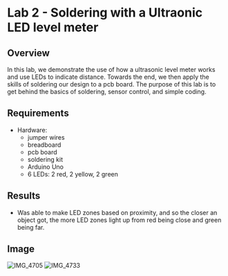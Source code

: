 # Lab 2 - Soldering with a Ultraonic LED level meter

## Overview
In this lab, we demonstrate the use of how a ultrasonic level meter works and use LEDs to indicate distance. 
Towards the end, we then apply the skills of soldering  our design to a pcb board.
The purpose of this lab is to get behind the basics of soldering, sensor control, and simple coding.

## Requirements
- Hardware:
  - jumper wires
  - breadboard
  - pcb board
  - soldering kit
  - Arduino Uno
  - 6 LEDs: 2 red, 2 yellow, 2 green

## Results
- Was able to make LED zones based on proximity, and so the closer an object got, the more LED zones light up from red being close and green being far.
## Image
![IMG_4705](https://github.com/user-attachments/assets/0e6fbdc6-64d3-4101-b5b3-766778136931)
![IMG_4733](https://github.com/user-attachments/assets/83311160-e4ab-4cd7-9dd4-e8d5dfb6ec72)


